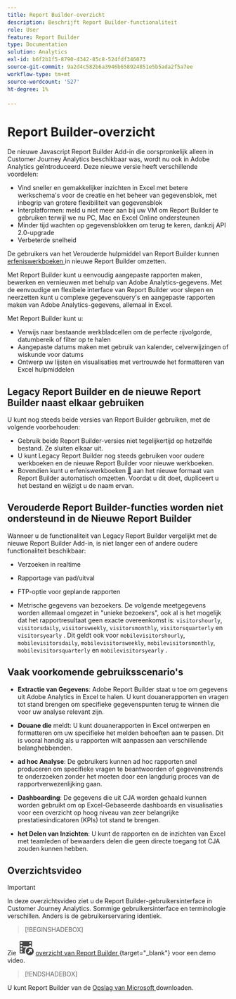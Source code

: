 ```yaml
---
title: Report Builder-overzicht
description: Beschrijft Report Builder-functionaliteit
role: User
feature: Report Builder
type: Documentation
solution: Analytics
exl-id: b6f2b1f5-8790-4342-85c8-524fdf346073
source-git-commit: 9a2d4c582b6a3946b658924851e5b5ada2f5a7ee
workflow-type: tm+mt
source-wordcount: '527'
ht-degree: 1%

---
```


# Report Builder-overzicht

De nieuwe Javascript Report Builder Add-in die oorspronkelijk alleen in Customer Journey Analytics beschikbaar was, wordt nu ook in Adobe Analytics geïntroduceerd. Deze nieuwe versie heeft verschillende voordelen:

- Vind sneller en gemakkelijker inzichten in Excel met betere werkschema&#39;s voor de creatie en het beheer van gegevensblok, met inbegrip van grotere flexibiliteit van gegevensblok
- Interplatformen: meld u niet meer aan bij uw VM om Report Builder te gebruiken terwijl we nu PC, Mac en Excel Online ondersteunen
- Minder tijd wachten op gegevensblokken om terug te keren, dankzij API 2.0-upgrade
- Verbeterde snelheid

De gebruikers van het Verouderde hulpmiddel van Report Builder kunnen [ erfeniswerkboeken ](/help/analyze/report-builder/convert-workbooks.md) in nieuwe Report Builder omzetten.

Met Report Builder kunt u eenvoudig aangepaste rapporten maken, bewerken en vernieuwen met behulp van Adobe Analytics-gegevens. Met de eenvoudige en flexibele interface van Report Builder voor slepen en neerzetten kunt u complexe gegevensquery&#39;s en aangepaste rapporten maken van Adobe Analytics-gegevens, allemaal in Excel.

Met Report Builder kunt u:

- Verwijs naar bestaande werkbladcellen om de perfecte rijvolgorde, datumbereik of filter op te halen
- Aangepaste datums maken met gebruik van kalender, celverwijzingen of wiskunde voor datums
- Ontwerp uw lijsten en visualisaties met vertrouwde het formatteren van Excel hulpmiddelen

## Legacy Report Builder en de nieuwe Report Builder naast elkaar gebruiken

U kunt nog steeds beide versies van Report Builder gebruiken, met de volgende voorbehouden:

- Gebruik beide Report Builder-versies niet tegelijkertijd op hetzelfde bestand. Ze sluiten elkaar uit.
- U kunt Legacy Report Builder nog steeds gebruiken voor oudere werkboeken en de nieuwe Report Builder voor nieuwe werkboeken.
- Bovendien kunt u erfeniswerkboeken [&#128279;](/help/analyze/report-builder/convert-workbooks.md) aan het nieuwe formaat van Report Builder automatisch  omzetten. Voordat u dit doet, dupliceert u het bestand en wijzigt u de naam ervan.

## Verouderde Report Builder-functies worden niet ondersteund in de Nieuwe Report Builder

Wanneer u de functionaliteit van Legacy Report Builder vergelijkt met de nieuwe Report Builder Add-in, is niet langer een of andere oudere functionaliteit beschikbaar:

- Verzoeken in realtime

- Rapportage van pad/uitval

- FTP-optie voor geplande rapporten

- Metrische gegevens van bezoekers. De volgende meetgegevens worden allemaal omgezet in &quot;unieke bezoekers&quot;, ook al is het mogelijk dat het rapportresultaat geen exacte overeenkomst is: `visitorshourly`, `visitorsdaily`, `visitorsweekly`, `visitorsmonthly`, `visitorsquarterly` en `visitorsyearly` . Dit geldt ook voor `mobilevisitorshourly`, `mobilevisitorsdaily`, `mobilevisitorsweekly`, `mobilevisitorsmonthly`, `mobilevisitorsquarterly` en `mobilevisitorsyearly` .

## Vaak voorkomende gebruiksscenario&#39;s

- **Extractie van Gegevens**: Adobe Report Builder staat u toe om gegevens uit Adobe Analytics in Excel te halen. U kunt douanerapporten en vragen tot stand brengen om specifieke gegevenspunten terug te winnen die voor uw analyse relevant zijn.

- **Douane die** meldt: U kunt douanerapporten in Excel ontwerpen en formatteren om uw specifieke het melden behoeften aan te passen. Dit is vooral handig als u rapporten wilt aanpassen aan verschillende belanghebbenden.

- **ad hoc Analyse**: De gebruikers kunnen ad hoc rapporten snel produceren om specifieke vragen te beantwoorden of gegevenstrends te onderzoeken zonder het moeten door een langdurig proces van de rapportverwezenlijking gaan.

- **Dashboarding**: De gegevens die uit CJA worden gehaald kunnen worden gebruikt om op Excel-Gebaseerde dashboards en visualisaties voor een overzicht op hoog niveau van zeer belangrijke prestatiesindicatoren (KPIs) tot stand te brengen.

- **het Delen van Inzichten**: U kunt de rapporten en de inzichten van Excel met teamleden of bewaarders delen die geen directe toegang tot CJA zouden kunnen hebben.

## Overzichtsvideo

>[!IMPORTANT]
>
>In deze overzichtsvideo ziet u de Report Builder-gebruikersinterface in Customer Journey Analytics. Sommige gebruikersinterface en terminologie verschillen. Anders is de gebruikerservaring identiek.


>[!BEGINSHADEBOX]

Zie ![ VideoCheckedOut ](/help/assets/icons/VideoCheckedOut.svg) [ overzicht van Report Builder ](https://video.tv.adobe.com/v/337569?quality=12&learn=on){target="_blank"} voor een demo video.

>[!ENDSHADEBOX]

U kunt Report Builder van de [ Opslag van Microsoft ](https://appsource.microsoft.com/en-us/product/office/WA200003101?tab=Overview) downloaden.
